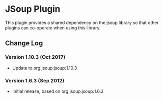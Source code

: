 # JSoup Plugin

This plugin provides a shared dependency on the jsoup library so that
other plugins can co-operate when using this library.

## Change Log

### Version 1.10.3 (Oct 2017)

-   Update to org.jsoup:jsoup:1.10.3

### Version 1.6.3 (Sep 2012)

-   Initial release, based on org.jsoup:jsoup:1.6.3
